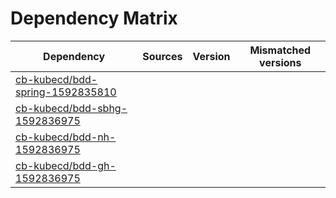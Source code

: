 # Dependency Matrix

Dependency | Sources | Version | Mismatched versions
---------- | ------- | ------- | -------------------
[cb-kubecd/bdd-spring-1592835810](https://github.com/cb-kubecd/bdd-spring-1592835810.git) |  | []() | 
[cb-kubecd/bdd-sbhg-1592836975](https://github.com/cb-kubecd/bdd-sbhg-1592836975.git) |  | []() | 
[cb-kubecd/bdd-nh-1592836975](https://github.com/cb-kubecd/bdd-nh-1592836975.git) |  | []() | 
[cb-kubecd/bdd-gh-1592836975](https://github.com/cb-kubecd/bdd-gh-1592836975.git) |  | []() | 

